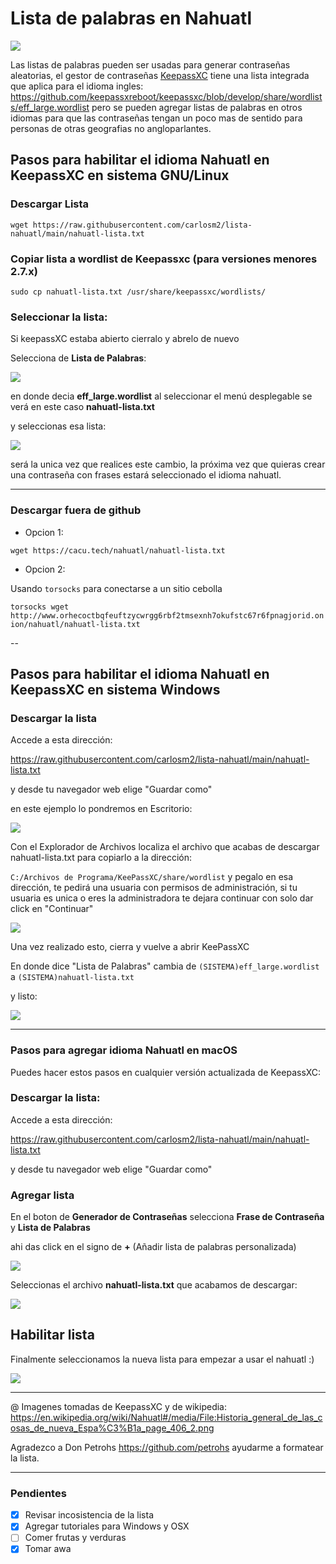 # Lista de palabras en Nahuatl

![](<https://cacu.tech/img/Historia_general_de_las_cosas_de_nueva_Espa%C3%B1a_page_406_md.jpg>)

Las listas de palabras pueden ser usadas para generar contraseñas aleatorias, el gestor de contraseñas [KeepassXC](https://keepassxc.org/) tiene una lista integrada que aplica para el idioma ingles: https://github.com/keepassxreboot/keepassxc/blob/develop/share/wordlists/eff_large.wordlist pero se pueden agregar listas de palabras en otros idiomas para que las contraseñas tengan un poco mas de sentido para personas de otras geografias no angloparlantes.


## Pasos para habilitar el idioma Nahuatl en KeepassXC en sistema GNU/Linux

### Descargar Lista

`wget https://raw.githubusercontent.com/carlosm2/lista-nahuatl/main/nahuatl-lista.txt`

### Copiar lista a wordlist de Keepassxc (para versiones menores 2.7.x)

`sudo cp nahuatl-lista.txt /usr/share/keepassxc/wordlists/`

### Seleccionar la lista:

Si keepassXC estaba abierto cierralo y abrelo de nuevo

Selecciona de **Lista de Palabras**:

![](<https://cacu.tech/img/kipas1.png>)

en donde decia **eff_large.wordlist** al seleccionar el menú desplegable se verá en este caso **nahuatl-lista.txt**

y seleccionas esa lista:

![](<https://cacu.tech/img/kipas2.png>)

será la unica vez que realices este cambio, la próxima vez que quieras crear una contraseña con frases estará seleccionado el idioma nahuatl.


---

### Descargar fuera de github

* Opcion 1:

`wget https://cacu.tech/nahuatl/nahuatl-lista.txt`

* Opcion 2: 

Usando `torsocks` para conectarse a un sitio cebolla

`torsocks wget http://www.orhecoctbqfeuftzycwrgg6rbf2tmsexnh7okufstc67r6fpnagjorid.onion/nahuatl/nahuatl-lista.txt`


--


## Pasos para habilitar el idioma Nahuatl en KeepassXC en sistema Windows


### Descargar la lista 

Accede a esta dirección:

https://raw.githubusercontent.com/carlosm2/lista-nahuatl/main/nahuatl-lista.txt

y desde tu navegador web elige "Guardar como" 

en este ejemplo lo pondremos en Escritorio:

![](<https://cacu.tech/img/guardalistaesc.png>)

Con el Explorador de Archivos localiza el archivo que acabas de descargar nahuatl-lista.txt para copiarlo a la dirección:

`C:/Archivos de Programa/KeePassXC/share/wordlist` y pegalo en esa dirección, te pedirá una usuaria con permisos de administración, si tu usuaria es unica o eres la administradora te dejara continuar con solo dar click en "Continuar"


![](<https://cacu.tech/img/permisopegar.png>)

Una vez realizado esto, cierra y vuelve a abrir KeePassXC

En donde dice "Lista de Palabras" cambia de `(SISTEMA)eff_large.wordlist` a `(SISTEMA)nahuatl-lista.txt`

y listo:


![](<https://cacu.tech/img/kipaswin.gif>)


---

### Pasos para agregar idioma Nahuatl en macOS


Puedes hacer estos pasos en cualquier versión actualizada de KeepassXC:

### Descargar la lista:

Accede a esta dirección:

https://raw.githubusercontent.com/carlosm2/lista-nahuatl/main/nahuatl-lista.txt

y desde tu navegador web elige "Guardar como" 

### Agregar lista

En el boton de **Generador de Contraseñas** selecciona **Frase de Contraseña** y **Lista de Palabras** 

ahi das click en el signo de **+** (Añadir lista de palabras personalizada)

![](<https://cacu.tech/img/anadelistamac1.png>)

Seleccionas el archivo **nahuatl-lista.txt** que acabamos de descargar:

![](<https://cacu.tech/img/descargalistamac.png>)

## Habilitar lista

Finalmente seleccionamos la nueva lista para empezar a usar el nahuatl :)

![](<https://cacu.tech/img/anadelistamac2.png>)


---

@ Imagenes tomadas de KeepassXC y de wikipedia: https://en.wikipedia.org/wiki/Nahuatl#/media/File:Historia_general_de_las_cosas_de_nueva_Espa%C3%B1a_page_406_2.png


Agradezco a Don Petrohs https://github.com/petrohs ayudarme a formatear la lista.

---

### Pendientes

- [x] Revisar incosistencia de la lista
- [x] Agregar tutoriales para Windows y OSX
- [ ] Comer frutas y verduras
- [x] Tomar awa
